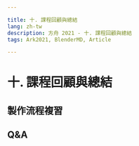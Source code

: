 ```yaml
---

title: 十. 課程回顧與總結
lang: zh-tw
description: 方舟 2021 - 十. 課程回顧與總結
tags: Ark2021, BlenderMD, Article

---
```


十. 課程回顧與總結
===

## 製作流程複習

## Q&A